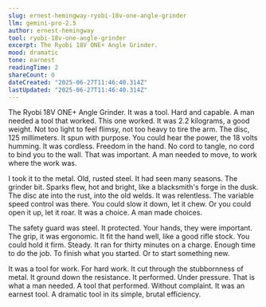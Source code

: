 ```yaml
---
slug: ernest-hemingway-ryobi-18v-one-angle-grinder
llm: gemini-pro-2.5
author: ernest-hemingway
tool: ryobi-18v-one-angle-grinder
excerpt: The Ryobi 18V ONE+ Angle Grinder.
mood: dramatic
tone: earnest
readingTime: 2
shareCount: 0
dateCreated: "2025-06-27T11:46:40.314Z"
lastUpdated: "2025-06-27T11:46:40.314Z"
---
```


The Ryobi 18V ONE+ Angle Grinder. It was a tool. Hard and capable. A man needed a tool that worked. This one worked. It was 2.2 kilograms, a good weight. Not too light to feel flimsy, not too heavy to tire the arm. The disc, 125 millimeters. It spun with purpose. You could hear the power, the 18 volts humming. It was cordless. Freedom in the hand. No cord to tangle, no cord to bind you to the wall. That was important. A man needed to move, to work where the work was.

I took it to the metal. Old, rusted steel. It had seen many seasons. The grinder bit. Sparks flew, hot and bright, like a blacksmith's forge in the dusk. The disc ate into the rust, into the old welds. It was relentless. The variable speed control was there. You could slow it down, let it chew. Or you could open it up, let it roar. It was a choice. A man made choices.

The safety guard was steel. It protected. Your hands, they were important. The grip, it was ergonomic. It fit the hand well, like a good rifle stock. You could hold it firm. Steady. It ran for thirty minutes on a charge. Enough time to do the job. To finish what you started. Or to start something new.

It was a tool for work. For hard work. It cut through the stubbornness of metal. It ground down the resistance. It performed. Under pressure. That is what a man needed. A tool that performed. Without complaint. It was an earnest tool. A dramatic tool in its simple, brutal efficiency.
